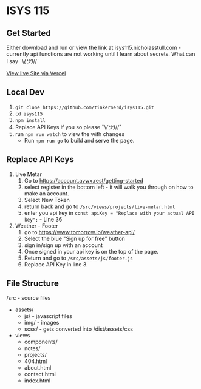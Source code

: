 # ISYS 115

## Get Started
Either download and run or view the link at isys115.nicholasstull.com - currently api functions are not working until I learn about secrets. 
What can I say ¯\\_(ツ)_//¯

[View live Site via Vercel](https://isys-115.vercel.app/)
## Local Dev

1. ```git clone https://github.com/tinkernerd/isys115.git```
2. ```cd isys115```
3. ```npm install```
4. Replace API Keys if you so please ¯\\_(ツ)_//¯
5. run ```npm run watch``` to view the with changes
    - Run ```npm run go``` to build and serve the page.

## Replace API Keys
1. Live Metar 
    1. Go to https://account.avwx.rest/getting-started
    2. select register in the bottom left - it will walk you through on how to make an account.
    3. Select New Token
    4. return back and go to ```/src/views/projects/live-metar.html```
    5. enter you api key in ```const apiKey = "Replace with your actual API key";``` - Line 36
2. Weather - Footer
    1. go to https://www.tomorrow.io/weather-api/
    2. Select the blue "Sign up for free" button
    3. sign in/sign up with an account
    4. Once signed in your api key is on the top of the page. 
    5. Return and go to ```/src/assets/js/footer.js```
    6. Replace API Key in line 3. 

## File Structure

/src - source files
- assets/
    - js/ - javascript files
    - img/ - images
    - scss/ - gets converted into /dist/assets/css
- views
    - components/
    - notes/
    - projects/
    - 404.html
    - about.html
    - contact.html
    - index.html
